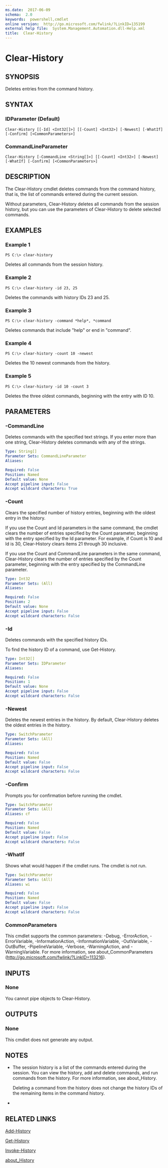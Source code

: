 ```yaml
---
ms.date:  2017-06-09
schema:  2.0
keywords:  powershell,cmdlet
online version:  http://go.microsoft.com/fwlink/?LinkID=135199
external help file:  System.Management.Automation.dll-Help.xml
title:  Clear-History
---
```


# Clear-History
## SYNOPSIS
Deletes entries from the command history.
## SYNTAX

### IDParameter (Default)
```
Clear-History [[-Id] <Int32[]>] [[-Count] <Int32>] [-Newest] [-WhatIf] [-Confirm] [<CommonParameters>]
```

### CommandLineParameter
```
Clear-History [-CommandLine <String[]>] [[-Count] <Int32>] [-Newest] [-WhatIf] [-Confirm] [<CommonParameters>]
```

## DESCRIPTION
The Clear-History cmdlet deletes commands from the command history, that is, the list of commands entered during the current session.

Without parameters, Clear-History deletes all commands from the session history, but you can use the parameters of Clear-History to delete selected commands.
## EXAMPLES

### Example 1
```
PS C:\> clear-history
```

Deletes all commands from the session history.
### Example 2
```
PS C:\> clear-history -id 23, 25
```

Deletes the commands with history IDs 23 and 25.
### Example 3
```
PS C:\> clear-history -command *help*, *command
```

Deletes commands that include "help" or end in "command".
### Example 4
```
PS C:\> clear-history -count 10 -newest
```

Deletes the 10 newest commands from the history.
### Example 5
```
PS C:\> clear-history -id 10 -count 3
```

Deletes the three oldest commands, beginning with the entry with ID 10.
## PARAMETERS

### -CommandLine
Deletes commands with the specified text strings.
If you enter more than one string, Clear-History deletes commands with any of the strings.

```yaml
Type: String[]
Parameter Sets: CommandLineParameter
Aliases: 

Required: False
Position: Named
Default value: None
Accept pipeline input: False
Accept wildcard characters: True
```

### -Count
Clears the specified number of  history entries, beginning with the oldest entry in the history.

If you use the Count and Id parameters in the same command, the cmdlet clears the number of entries specified by the Count parameter, beginning with the entry specified by the Id parameter. 
For example, if Count is 10 and Id is 30, Clear-History clears items 21 through 30 inclusive.

If you use the Count and CommandLine parameters in the same command, Clear-History clears the number of entries specified by the Count parameter, beginning with the entry specified by the CommandLine parameter.

```yaml
Type: Int32
Parameter Sets: (All)
Aliases: 

Required: False
Position: 2
Default value: None
Accept pipeline input: False
Accept wildcard characters: False
```

### -Id
Deletes commands with the specified history IDs.

To find the history ID of a command, use Get-History.

```yaml
Type: Int32[]
Parameter Sets: IDParameter
Aliases: 

Required: False
Position: 1
Default value: None
Accept pipeline input: False
Accept wildcard characters: False
```

### -Newest
Deletes the newest entries in the history.
By default, Clear-History deletes the oldest entries in the history.

```yaml
Type: SwitchParameter
Parameter Sets: (All)
Aliases: 

Required: False
Position: Named
Default value: False
Accept pipeline input: False
Accept wildcard characters: False
```

### -Confirm
Prompts you for confirmation before running the cmdlet.

```yaml
Type: SwitchParameter
Parameter Sets: (All)
Aliases: cf

Required: False
Position: Named
Default value: False
Accept pipeline input: False
Accept wildcard characters: False
```

### -WhatIf
Shows what would happen if the cmdlet runs.
The cmdlet is not run.

```yaml
Type: SwitchParameter
Parameter Sets: (All)
Aliases: wi

Required: False
Position: Named
Default value: False
Accept pipeline input: False
Accept wildcard characters: False
```

### CommonParameters
This cmdlet supports the common parameters: -Debug, -ErrorAction, -ErrorVariable, -InformationAction, -InformationVariable, -OutVariable, -OutBuffer, -PipelineVariable, -Verbose, -WarningAction, and -WarningVariable. For more information, see about_CommonParameters (http://go.microsoft.com/fwlink/?LinkID=113216).
## INPUTS

### None
You cannot pipe objects to Clear-History.
## OUTPUTS

### None
This cmdlet does not generate any output.
## NOTES
* The session history is a list of the commands entered during the session. You can view the history, add and delete commands, and run commands from the history. For more information, see about_History.

  Deleting a command from the history does not change the history IDs of the remaining items in the command history.

*
## RELATED LINKS

[Add-History](Add-History.md)

[Get-History](Get-History.md)

[Invoke-History](Invoke-History.md)

[about_History](About/about_History.md)

